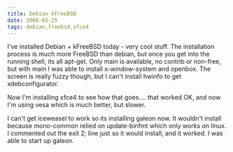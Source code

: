 ```yaml
---
title: Debian kFreeBSD
date: 2008-03-25
tags: debian,freebsd,xfce4
---
```

I've installed Debian + kFreeBSD today - very cool stuff. The installation process is much more FreeBSD than debian, but once you get into the running shell, its all apt-get. Only main is available, no contrib or non-free, but with main I was able to install x-window-system and openbox.  The screen is really fuzzy though, but I can't install hwinfo to get xdebconfigurator.

Now I'm installing xfce4 to see how that goes.... that worked OK, and now I'm using vesa which is much better, but slower.

I can't get iceweasel to work so its installing galeon now. It wouldn't install because mono-common relied on update-binfmt which only works on linux. I commented out the exit 2; line just so it would install, and it worked. I was able to start up galeon.

